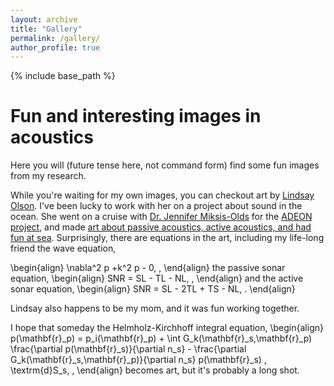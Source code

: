 ```yaml
---
layout: archive
title: "Gallery"
permalink: /gallery/
author_profile: true
---
```


{% include base_path %}

Fun and interesting images in acoustics
=====
Here you will (future tense here, not command form) find some fun images from my research.

While you're waiting for my own images, you can checkout art by [Lindsay Olson](https://www.lindsayolsonart.com). I've been lucky to work with her on a project about sound in the ocean. She went on a cruise with [Dr. Jennifer Miksis-Olds](https://ccom.unh.edu/user/jmiksisolds) for the [ADEON project](https://adeon.unh.edu), and made [art about passive acoustics, active acoustics, and had fun at sea](https://www.lindsayolsonart.com/portfolio/soundinthesea/). Surprisingly, there are equations in the art, including my life-long friend the wave equation,

\begin{align}
\nabla^2 p +k^2 p - 0\, ,
\end{align}
the passive sonar equation,
\begin{align}
SNR = SL - TL - NL\, ,
\end{align}
and the active sonar equation,
\begin{align}
SNR = SL - 2TL + TS - NL\, .
\end{align}

Lindsay also happens to be my mom, and it was fun working together.

I hope that someday the Helmholz-Kirchhoff integral equation,
\begin{align}
p(\mathbf{r}_p) = p_i(\mathbf{r}_p) + \int G_k(\mathbf{r}_s,\mathbf{r}_p) \frac{\partial p(\mathbf{r}_s)}{\partial n_s} - \frac{\partial G_k(\mathbf{r}_s,\mathbf{r}_p)}{\partial n_s}  p(\mathbf{r}_s) \, \textrm{d}S_s\, ,
\end{align}
becomes art, but it's probably a long shot.
